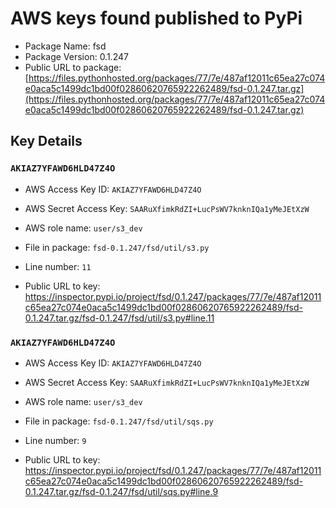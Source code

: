 # AWS keys found published to PyPi

* Package Name: fsd
* Package Version: 0.1.247
* Public URL to package: [https://files.pythonhosted.org/packages/77/7e/487af12011c65ea27c074e0aca5c1499dc1bd00f02860620765922262489/fsd-0.1.247.tar.gz](https://files.pythonhosted.org/packages/77/7e/487af12011c65ea27c074e0aca5c1499dc1bd00f02860620765922262489/fsd-0.1.247.tar.gz)

## Key Details

### `AKIAZ7YFAWD6HLD47Z4O`

* AWS Access Key ID: `AKIAZ7YFAWD6HLD47Z4O`
* AWS Secret Access Key: `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` 
* AWS role name: `user/s3_dev`
* File in package: `fsd-0.1.247/fsd/util/s3.py`
* Line number: `11`

* Public URL to key: https://inspector.pypi.io/project/fsd/0.1.247/packages/77/7e/487af12011c65ea27c074e0aca5c1499dc1bd00f02860620765922262489/fsd-0.1.247.tar.gz/fsd-0.1.247/fsd/util/s3.py#line.11



### `AKIAZ7YFAWD6HLD47Z4O`

* AWS Access Key ID: `AKIAZ7YFAWD6HLD47Z4O`
* AWS Secret Access Key: `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` 
* AWS role name: `user/s3_dev`
* File in package: `fsd-0.1.247/fsd/util/sqs.py`
* Line number: `9`

* Public URL to key: https://inspector.pypi.io/project/fsd/0.1.247/packages/77/7e/487af12011c65ea27c074e0aca5c1499dc1bd00f02860620765922262489/fsd-0.1.247.tar.gz/fsd-0.1.247/fsd/util/sqs.py#line.9


